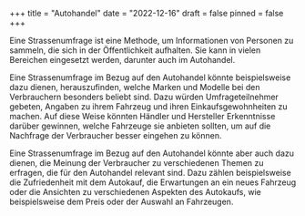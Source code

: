 +++
title = "Autohandel"
date = "2022-12-16"
draft = false
pinned = false
+++


Eine Strassenumfrage ist eine Methode, um Informationen von Personen zu sammeln, die sich in der Öffentlichkeit aufhalten. Sie kann in vielen Bereichen eingesetzt werden, darunter auch im Autohandel.

Eine Strassenumfrage im Bezug auf den Autohandel könnte beispielsweise dazu dienen, herauszufinden, welche Marken und Modelle bei den Verbrauchern besonders beliebt sind. Dazu würden Umfrageteilnehmer gebeten, Angaben zu ihrem Fahrzeug und ihren Einkaufsgewohnheiten zu machen. Auf diese Weise könnten Händler und Hersteller Erkenntnisse darüber gewinnen, welche Fahrzeuge sie anbieten sollten, um auf die Nachfrage der Verbraucher besser eingehen zu können.

Eine Strassenumfrage im Bezug auf den Autohandel könnte aber auch dazu dienen, die Meinung der Verbraucher zu verschiedenen Themen zu erfragen, die für den Autohandel relevant sind. Dazu zählen beispielsweise die Zufriedenheit mit dem Autokauf, die Erwartungen an ein neues Fahrzeug oder die Ansichten zu verschiedenen Aspekten des Autokaufs, wie beispielsweise dem Preis oder der Auswahl an Fahrzeugen.